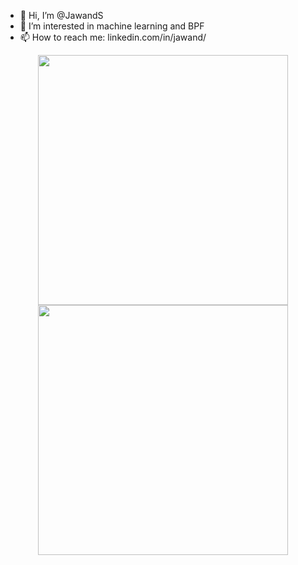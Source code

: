 - 👋 Hi, I’m @JawandS
- 👀 I’m interested in machine learning and BPF
- 📫 How to reach me: linkedin.com/in/jawand/

<p align = "center">
  <img src = "https://github-readme-stats.vercel.app/api?username=JawandS&show_icons=true&theme=apprentice&count_private=true&hide_border=true" width = 400>
  <img src = "https://github-readme-streak-stats.herokuapp.com?user=jxareas&theme=react&hide_border=true" width = 400>
</p>

<!---
JawandS/JawandS is a ✨ special ✨ repository because its `README.md` (this file) appears on your GitHub profile.
You can click the Preview link to take a look at your changes.
--->
